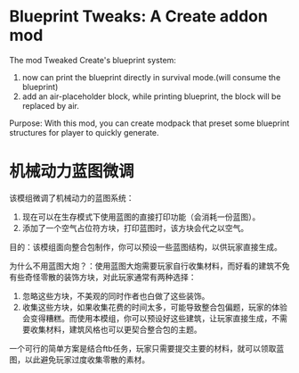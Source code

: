 # Blueprint Tweaks: A Create addon mod

The mod Tweaked Create's blueprint system:

1. now can print the blueprint directly in survival mode.(will consume the blueprint)
2. add an air-placeholder block, while printing blueprint, the block will be replaced by air.

Purpose: With this mod, you can create modpack that preset some blueprint structures for player to quickly generate.

# 机械动力蓝图微调

该模组微调了机械动力的蓝图系统：

1. 现在可以在生存模式下使用蓝图的直接打印功能（会消耗一份蓝图）。
2. 添加了一个空气占位符方块，打印蓝图时，该方块会代之以空气。

目的：该模组面向整合包制作，你可以预设一些蓝图结构，以供玩家直接生成。

为什么不用蓝图大炮？：使用蓝图大炮需要玩家自行收集材料，而好看的建筑不免有些奇怪零散的装饰方块，对此玩家通常有两种选择：
1. 忽略这些方块，不美观的同时作者也白做了这些装饰。
2. 收集这些方块，如果收集花费的时间太多，可能导致整合包偏题，玩家的体验会变得糟糕。而使用本模组，你可以预设好这些建筑，让玩家直接生成，不需要收集材料，建筑风格也可以更契合整合包的主题。

一个可行的简单方案是结合ftb任务，玩家只需要提交主要的材料，就可以领取蓝图，以此避免玩家过度收集零散的素材。
